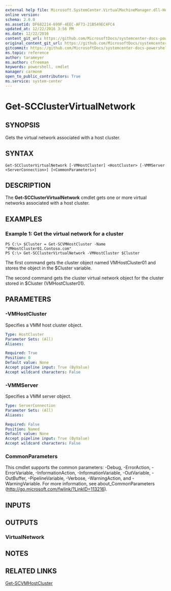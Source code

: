 ```yaml
---
external help file: Microsoft.SystemCenter.VirtualMachineManager.dll-Help.xml
online version: 
schema: 2.0.0
ms.assetid: DF682214-699F-4EEC-AF73-21B549EC4FC4
updated_at: 12/22/2016 3:56 PM
ms.date: 12/22/2016
content_git_url: https://github.com/MicrosoftDocs/systemcenter-docs-powershell/blob/master/systemcenter-cmdlets/SystemCenter2016/VirtualMachineManager/vlatest/Get-SCClusterVirtualNetwork.md
original_content_git_url: https://github.com/MicrosoftDocs/systemcenter-docs-powershell/blob/master/systemcenter-cmdlets/SystemCenter2016/VirtualMachineManager/vlatest/Get-SCClusterVirtualNetwork.md
gitcommit: https://github.com/MicrosoftDocs/systemcenter-docs-powershell/blob/96e5647587661652225fbdd2c797cd4d59d542bc/systemcenter-cmdlets/SystemCenter2016/VirtualMachineManager/vlatest/Get-SCClusterVirtualNetwork.md
ms.topic: reference
author: tarameyer
ms.author: cfreeman
keywords: powershell, cmdlet
manager: carmonm
open_to_public_contributors: True
ms.service: system-center
---
```


# Get-SCClusterVirtualNetwork

## SYNOPSIS
Gets the virtual network associated with a host cluster.

## SYNTAX

```
Get-SCClusterVirtualNetwork [-VMHostCluster] <HostCluster> [-VMMServer <ServerConnection>] [<CommonParameters>]
```

## DESCRIPTION
The **Get-SCClusterVirtualNetwork** cmdlet gets one or more virtual networks associated with a host cluster.

## EXAMPLES

### Example 1: Get the virtual network for a cluster
```
PS C:\> $Cluster = Get-SCVMHostCluster -Name "VMHostCluster01.Contoso.com"
PS C:\> Get-SCClusterVirtualNetwork -VMHostCluster $Cluster
```

The first command gets the cluster object named VMHostCluster01 and stores the object in the $Cluster variable.

The second command gets the cluster virtual network object for the cluster stored in $Cluster (VMHostCluster01).

## PARAMETERS

### -VMHostCluster
Specifies a VMM host cluster object.

```yaml
Type: HostCluster
Parameter Sets: (All)
Aliases: 

Required: True
Position: 0
Default value: None
Accept pipeline input: True (ByValue)
Accept wildcard characters: False
```

### -VMMServer
Specifies a VMM server object.

```yaml
Type: ServerConnection
Parameter Sets: (All)
Aliases: 

Required: False
Position: Named
Default value: None
Accept pipeline input: True (ByValue)
Accept wildcard characters: False
```

### CommonParameters
This cmdlet supports the common parameters: -Debug, -ErrorAction, -ErrorVariable, -InformationAction, -InformationVariable, -OutVariable, -OutBuffer, -PipelineVariable, -Verbose, -WarningAction, and -WarningVariable. For more information, see about_CommonParameters (http://go.microsoft.com/fwlink/?LinkID=113216).

## INPUTS

## OUTPUTS

### VirtualNetwork

## NOTES

## RELATED LINKS

[Get-SCVMHostCluster](xref:SystemCenter2016/VirtualMachineManager/vlatest/Get-SCVMHostCluster.md)

